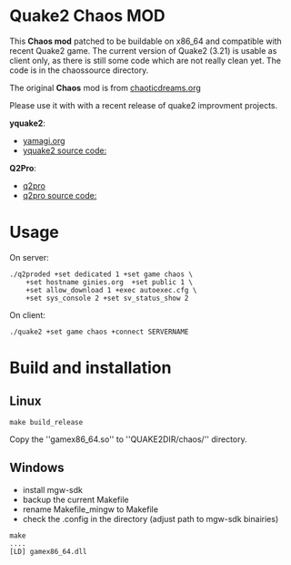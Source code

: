 # Quake2 Chaos MOD

This **Chaos mod** patched to be buildable on x86_64 and compatible with recent Quake2 game.
The current version of Quake2 (3.21) is usable as client only, as there is still some code which 
are not really clean yet. The code is in the chaossource directory.

The original **Chaos** mod is from [chaoticdreams.org](https://chaoticdreams.org/q2chaos/)

Please use it with with a recent release of quake2 improvment projects.

**yquake2**:
* [yamagi.org](https://www.yamagi.org/quake2/)
* [yquake2 source code:](https://github.com/yquake2/yquake2)

**Q2Pro**:
* [q2pro](https://skuller.net/q2pro/)
* [q2pro source code:](https://github.com/skullernet/q2pro)

# Usage

On server:
```
./q2proded +set dedicated 1 +set game chaos \
    +set hostname ginies.org  +set public 1 \
    +set allow_download 1 +exec autoexec.cfg \
    +set sys_console 2 +set sv_status_show 2
```

On client:
```
./quake2 +set game chaos +connect SERVERNAME
```

# Build and installation

## Linux

```
make build_release
```

Copy the ''gamex86_64.so'' to ''QUAKE2DIR/chaos/'' directory. 

## Windows

* install mgw-sdk
* backup the current Makefile
* rename Makefile_mingw to Makefile
* check the .config in the directory (adjust path to mgw-sdk binairies)

```
make
....
[LD] gamex86_64.dll
```


